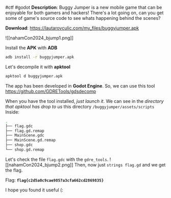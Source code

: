 #ctf #godot 
**Description**: Buggy Jumper is a new mobile game that can be enjoyable for both gamers and hackers! There's a lot going on, can you get some of game's source code to see whats happening behind the scenes?

**Download**: https://lautarovculic.com/my_files/buggyjumper.apk

![[nahamCon2024_bjump1.png]]

Install the **APK** with **ADB**
```bash
adb install -r buggyjumper.apk
```

Let's decompile it with **apktool**
```bash
apktool d buggyjumper.apk
```

The app has been developed in **Godot Engine**. So, we can use this tool
https://github.com/GDRETools/gdsdecomp

When you have the tool installed, *just launch it*.
We can see in the *directory that apktool has drop to us* this directory
`/buggyjumper/assets/scripts`
Inside:
```bash
.
├── flag.gdc
├── flag.gd.remap
├── MainScene.gdc
├── MainScene.gd.remap
├── shop.gdc
└── shop.gd.remap
```

Let's check the file `flag.gdc` with the `gdre_tools`.
![[nahamCon2024_bjump2.png]]
Then, now just `strings flag.gd` and we get the flag.

Flag: **`flag{c2d5a0c9cae9857a3cfa662cd2869835}`**

I hope you found it useful (: